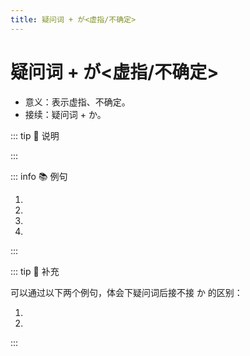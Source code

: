 ```yaml
---
title: 疑问词 + が<虚指/不确定>
---
```


# 疑问词 + が<虚指/不确定>

- 意义：表示虚指、不确定。
- 接续：疑问词 + か。

::: tip :bookmark: 说明

<grammer-content sentence="如果是**是非疑问句(也就是一般疑问句)**，可以使用 **はい / いいえ** 来回答；接在 **か** 后面的助词如果是 **が / を** ，一般会将 **が / を** 省略。" inline />

:::

::: info :books: 例句

1. <grammer-content sentence="A: スピーチコンテストのあとは**どこか**に[行/い]きましたか。" trans='演讲比赛之后，有没有去什么地方？' />
   <grammer-content sentence="B: いいえ、[私/わたし]はどこにもいきませんでした。" trans='不，我哪里也没去。' />
1. <grammer-content sentence="A: [日曜日/にちようび]は**どこか**に[行/い]きますか。" trans='周日有没有什么地方要去？' />
   <grammer-content sentence="B: はい、[友達/ともだち]のうちに[行/い]きます。" trans='有，我要去朋友家。' />
1. <grammer-content sentence="A: **[何/なに]か**<del>（を）</del>[飲/の]みますか。" trans='喝点儿啥？' />
   <grammer-content sentence="B: いいえ、けっこうです。" trans='不，不用了。' />
1. <grammer-content sentence="[部屋/へや]に**[誰/だれ]か**<del>（が）</del>います。" trans='房里有人。' />

:::

::: tip :bookmark: 补充

可以通过以下两个例句，体会下疑问词后接不接 か 的区别：

<div class='bunpou-block'>

  1. <grammer-content sentence="A: [日曜日/にちようび]は**どこ**に[行/い]きましたか。" trans='周日你去哪儿了？（确定你去了，但不知道你去了哪里）' />
     <grammer-content sentence="B: [公園/こうえん]に[行/い]きました。" trans='我去了公园。' />
  1. <grammer-content sentence="A: [日曜日/にちようび]は**どこか**に[行/い]きましたか。" trans='周日你去啥地方了么？（不确定你有没有去，也不知道去了哪）' />
     <grammer-content sentence="B: はい、[公園/こうえん]に[行/い]きました。 你有去哪里吗？" trans='我去了公园。' />

</div>

:::
